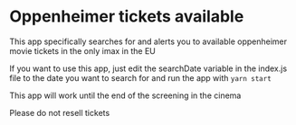 # Oppenheimer tickets available

This app specifically searches for and alerts you to available oppenheimer movie tickets in the only imax in the EU

If you want to use this app, just edit the searchDate variable in the index.js file to the date you want to search for and run the app with `yarn start`

This app will work until the end of the screening in the cinema

Please do not resell tickets